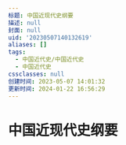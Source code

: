 ```yaml
---
标题: 中国近现代史纲要
描述: null
封面: null
uid: '20230507140132619'
aliases: []
tags:
  - 中国近代史/中国近代史
  - 中国近代史
cssclasses: null
创建时间: 2023-05-07 14:01:32
更新时间: 2024-01-22 16:56:29
---
```


# 中国近现代史纲要
